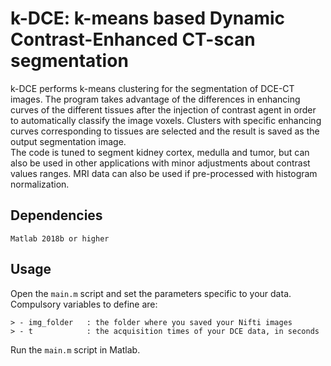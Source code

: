 # k-DCE: k-means based Dynamic Contrast-Enhanced CT-scan segmentation

k-DCE performs k-means clustering for the segmentation of DCE-CT images. The program takes advantage of the differences in enhancing curves of the different tissues after the injection of contrast agent in order to automatically classify the image voxels. Clusters with specific enhancing curves corresponding to tissues are selected and the result is saved as the output segmentation image.  
The code is tuned to segment kidney cortex, medulla and tumor, but can also be used in other applications with minor adjustments about contrast values ranges. MRI data can also be used if pre-processed with histogram normalization.

## Dependencies 
	Matlab 2018b or higher


## Usage

Open the `main.m` script and set the parameters specific to your data. Compulsory variables to define are: 

	> - img_folder   : the folder where you saved your Nifti images
	> - t            : the acquisition times of your DCE data, in seconds

Run the `main.m` script in Matlab.